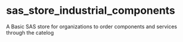 # sas_store_industrial_components
 A Basic SAS store for organizations to order components and services through the catelog
